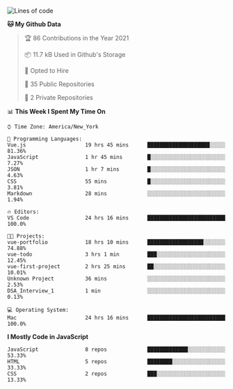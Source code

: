 <!--START_SECTION:waka-->
![Lines of code](https://img.shields.io/badge/From%20Hello%20World%20I%27ve%20Written-181782%20lines%20of%20code-blue)

**🐱 My Github Data** 

> 🏆 86 Contributions in the Year 2021
 > 
> 📦 11.7 kB Used in Github's Storage 
 > 
> 💼 Opted to Hire
 > 
> 📜 35 Public Repositories 
 > 
> 🔑 2 Private Repositories  
 > 
📊 **This Week I Spent My Time On** 

```text
⌚︎ Time Zone: America/New_York

💬 Programming Languages: 
Vue.js                   19 hrs 45 mins      ████████████████████░░░░░   81.36% 
JavaScript               1 hr 45 mins        █░░░░░░░░░░░░░░░░░░░░░░░░   7.27% 
JSON                     1 hr 7 mins         █░░░░░░░░░░░░░░░░░░░░░░░░   4.63% 
CSS                      55 mins             █░░░░░░░░░░░░░░░░░░░░░░░░   3.81% 
Markdown                 28 mins             ░░░░░░░░░░░░░░░░░░░░░░░░░   1.94%

🔥 Editors: 
VS Code                  24 hrs 16 mins      █████████████████████████   100.0%

🐱‍💻 Projects: 
vue-portfolio            18 hrs 10 mins      ██████████████████░░░░░░░   74.88% 
vue-todo                 3 hrs 1 min         ███░░░░░░░░░░░░░░░░░░░░░░   12.45% 
vue-first-project        2 hrs 25 mins       ██░░░░░░░░░░░░░░░░░░░░░░░   10.01% 
Unknown Project          36 mins             ░░░░░░░░░░░░░░░░░░░░░░░░░   2.53% 
DSA_Interview_1          1 min               ░░░░░░░░░░░░░░░░░░░░░░░░░   0.13%

💻 Operating System: 
Mac                      24 hrs 16 mins      █████████████████████████   100.0%

```

**I Mostly Code in JavaScript** 

```text
JavaScript               8 repos             █████████████░░░░░░░░░░░░   53.33% 
HTML                     5 repos             ████████░░░░░░░░░░░░░░░░░   33.33% 
CSS                      2 repos             ███░░░░░░░░░░░░░░░░░░░░░░   13.33%

```



<!--END_SECTION:waka-->
